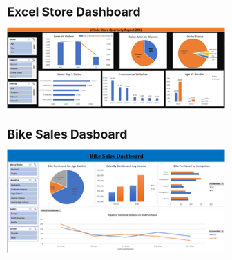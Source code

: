 # Excel Store Dashboard

![Store Dashbord](Images/store_dashboard.png)

# Bike Sales Dasboard
![Sales Dashboard](Images/sales_dashboard.png)

